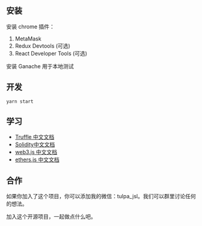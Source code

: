 ## 安装

安装 chrome 插件：

1. MetaMask
2. Redux Devtools (可选)
3. React Developer Tools (可选)

安装 Ganache 用于本地测试


## 开发

``` shell
yarn start
```

## 学习

- [Truffle 中文文档](https://learnblockchain.cn/docs/truffle/)
- [Solidity中文文档](https://learnblockchain.cn/docs/solidity/)
- [web3.js 中文文档](https://learnblockchain.cn/docs/web3.js/)
- [ethers.js 中文文档](https://learnblockchain.cn/docs/ethers.js/)

## 合作

如果你加入了这个项目，你可以添加我的微信：tulpa_jsl。我们可以群里讨论任何的想法。

加入这个开源项目，一起做点什么吧。
